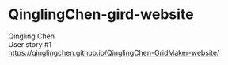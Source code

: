 # QinglingChen-gird-website
Qingling Chen
<br>
User story #1 <br>
https://qinglingchen.github.io/QinglingChen-GridMaker-website/
